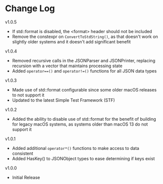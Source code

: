 # Change Log

v1.0.5

- If std::format is disabled, the \<format\> header should not be included
- Remove the constexpr on `ConvertToStdString()`, as that doesn't work on
  slightly older systems and it doesn't add significant benefit

v1.0.4

- Removed recursive calls in the JSONParser and JSONPrinter, replacing recursion
  with a vector that maintains processing state
- Added `operator==()` and `operator!=()` functions for all JSON data types

v1.0.3

- Made use of std::format configurable since some older macOS releases
  to not support it
- Updated to the latest Simple Test Framework (STF)

v1.0.2

- Added the ability to disable use of std::format for the benefit of building
  for legacy macOS systems, as systems older than macOS 13 do not support it

v1.0.1

- Added additional `operator*()` functions to make access to data consistent
- Added HasKey() to JSONObject types to ease determining if keys exist

v1.0.0

- Initial Release
